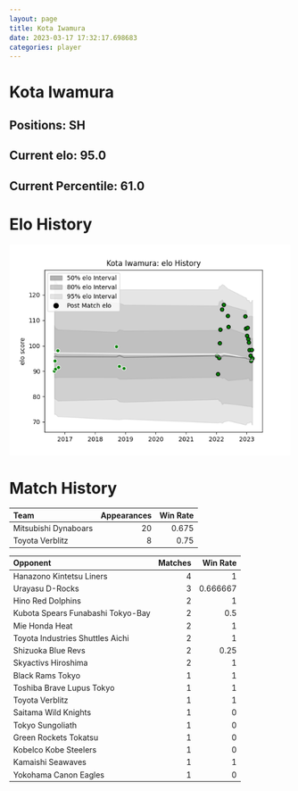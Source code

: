 ```yaml
---  
layout: page  
title: Kota Iwamura  
date: 2023-03-17 17:32:17.698683  
categories: player  
---
```

# Kota Iwamura

## Positions: SH

## Current elo: 95.0

## Current Percentile: 61.0

# Elo History


![elo history](history_KotaIwamura.png)
# Match History


| Team                 |   Appearances |   Win Rate |
|:---------------------|--------------:|-----------:|
| Mitsubishi Dynaboars |            20 |      0.675 |
| Toyota Verblitz      |             8 |      0.75  |

| Opponent                          |   Matches |   Win Rate |
|:----------------------------------|----------:|-----------:|
| Hanazono Kintetsu Liners          |         4 |   1        |
| Urayasu D-Rocks                   |         3 |   0.666667 |
| Hino Red Dolphins                 |         2 |   1        |
| Kubota Spears Funabashi Tokyo-Bay |         2 |   0.5      |
| Mie Honda Heat                    |         2 |   1        |
| Toyota Industries Shuttles Aichi  |         2 |   1        |
| Shizuoka Blue Revs                |         2 |   0.25     |
| Skyactivs Hiroshima               |         2 |   1        |
| Black Rams Tokyo                  |         1 |   1        |
| Toshiba Brave Lupus Tokyo         |         1 |   1        |
| Toyota Verblitz                   |         1 |   1        |
| Saitama Wild Knights              |         1 |   0        |
| Tokyo Sungoliath                  |         1 |   0        |
| Green Rockets Tokatsu             |         1 |   0        |
| Kobelco Kobe Steelers             |         1 |   0        |
| Kamaishi Seawaves                 |         1 |   1        |
| Yokohama Canon Eagles             |         1 |   0        |